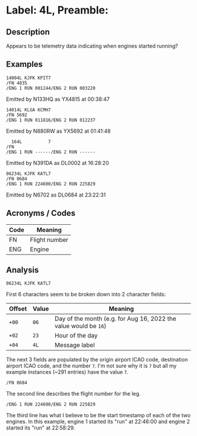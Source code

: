 # Label: 4L, Preamble: 

## Description
Appears to be telemetry data indicating when engines started running?

## Examples
```
14004L KJFK KPIT7
/FN 4835
/ENG 1 RUN 001244/ENG 2 RUN 003220
```
Emitted by N133HQ as YX4815 at 00:38:47

```
14014L KLGA KCMH7
/FN 5692
/ENG 1 RUN 011816/ENG 2 RUN 012237
```
Emitted by N880RW as YX5692 at 01:41:48

```
  164L          7
/FN
/ENG 1 RUN ------/ENG 2 RUN ------
```
Emitted by N391DA as DL0002 at 16:28:20

```
06234L KJFK KATL7
/FN 0684
/ENG 1 RUN 224600/ENG 2 RUN 225829
```
Emitted by N6702 as DL0684 at 23:22:31

## Acronyms / Codes
Code | Meaning
---- | -------
FN   | Flight number
ENG  | Engine


## Analysis

```
06234L KJFK KATL7
```
First 6 characters seem to be broken down into 2 character fields:

Offset | Value | Meaning
------ | ----- | -------
`+00`  | `06`  | Day of the month (e.g. for Aug 16, 2022 the value would be `16`)
`+02`  | `23`  | Hour of the day
`+04`  | `4L`  | Message label

The next 3 fields are populated by the origin airport ICAO code, destination airport ICAO code, and the number `7`.
I'm not sure why it is `7` but all my example instances (~291 entries) have the value `7`.

```
/FN 0684
```
The second line describes the flight number for the leg.

```
/ENG 1 RUN 224600/ENG 2 RUN 225829
```
The third line has what I believe to be the start timestamp of each of the two engines. 
In this example, engine 1 started its "run" at 22:46:00 and engine 2 started its "run" at 22:58:29.

